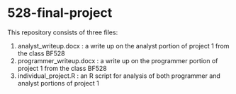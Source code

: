 # 528-final-project

This repository consists of three files: <br>
1) analyst_writeup.docx : a write up on the analyst portion of project 1 from the class BF528
2) programmer_writeup.docx : a write up on the programmer portion of project 1 from the class BF528
3) individual_project.R : an R script for analysis of both programmer and analyst portions of project 1

